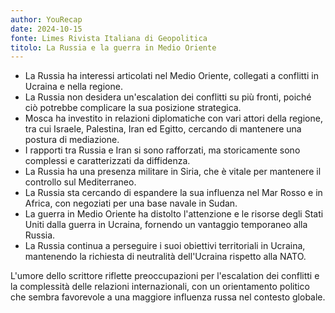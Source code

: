 ```yaml
---
author: YouRecap
date: 2024-10-15
fonte: Limes Rivista Italiana di Geopolitica
titolo: La Russia e la guerra in Medio Oriente
---
```


- La Russia ha interessi articolati nel Medio Oriente, collegati a conflitti in Ucraina e nella regione.
- La Russia non desidera un'escalation dei conflitti su più fronti, poiché ciò potrebbe complicare la sua posizione strategica.
- Mosca ha investito in relazioni diplomatiche con vari attori della regione, tra cui Israele, Palestina, Iran ed Egitto, cercando di mantenere una postura di mediazione.
- I rapporti tra Russia e Iran si sono rafforzati, ma storicamente sono complessi e caratterizzati da diffidenza.
- La Russia ha una presenza militare in Siria, che è vitale per mantenere il controllo sul Mediterraneo.
- La Russia sta cercando di espandere la sua influenza nel Mar Rosso e in Africa, con negoziati per una base navale in Sudan.
- La guerra in Medio Oriente ha distolto l'attenzione e le risorse degli Stati Uniti dalla guerra in Ucraina, fornendo un vantaggio temporaneo alla Russia.
- La Russia continua a perseguire i suoi obiettivi territoriali in Ucraina, mantenendo la richiesta di neutralità dell'Ucraina rispetto alla NATO.

L'umore dello scrittore riflette preoccupazioni per l'escalation dei conflitti e la complessità delle relazioni internazionali, con un orientamento politico che sembra favorevole a una maggiore influenza russa nel contesto globale.
